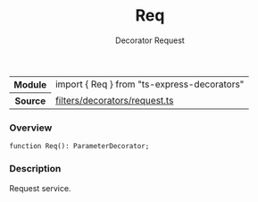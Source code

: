<header class="symbol-info-header">    <h1 id="req">Req</h1>    <label class="symbol-info-type-label decorator">Decorator</label>    <label class="api-type-label alias">Request</label>  </header>
<section class="symbol-info">      <table class="is-full-width">        <tbody>        <tr>          <th>Module</th>          <td>            <div class="lang-typescript">                <span class="token keyword">import</span> { Req }                 <span class="token keyword">from</span>                 <span class="token string">"ts-express-decorators"</span>                            </div>          </td>        </tr>        <tr>          <th>Source</th>          <td>            <a href="https://romakita.github.io/ts-express-decorators/#//blob/v2.16.1/src/filters/decorators/request.ts#L0-L0">                filters/decorators/request.ts            </a>        </td>        </tr>                </tbody>      </table>    </section>

### Overview

<pre><code class="typescript-lang">function <span class="token function">Req</span><span class="token punctuation">(</span><span class="token punctuation">)</span><span class="token punctuation">:</span> ParameterDecorator<span class="token punctuation">;</span></code></pre>

### Description

Request service.
